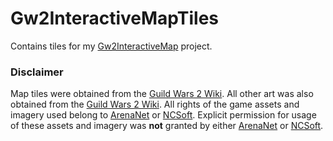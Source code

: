 # Gw2InteractiveMapTiles
Contains tiles for my [Gw2InteractiveMap](https://github.com/CptWesley/Gw2InteractiveMap) project.

### Disclaimer
Map tiles were obtained from the [Guild Wars 2 Wiki](https://wiki.guildwars2.com/wiki/Tyria_(world)#Interactive_map).
All other art was also obtained from the [Guild Wars 2 Wiki](https://wiki.guildwars2.com/).
All rights of the game assets and imagery used belong to [ArenaNet](https://wiki.guildwars2.com/wiki/ArenaNet) or [NCSoft](https://wiki.guildwars2.com/wiki/NCSoft).
Explicit permission for usage of these assets and imagery was **not** granted by either [ArenaNet](https://wiki.guildwars2.com/wiki/ArenaNet) or [NCSoft](https://wiki.guildwars2.com/wiki/NCSoft).
